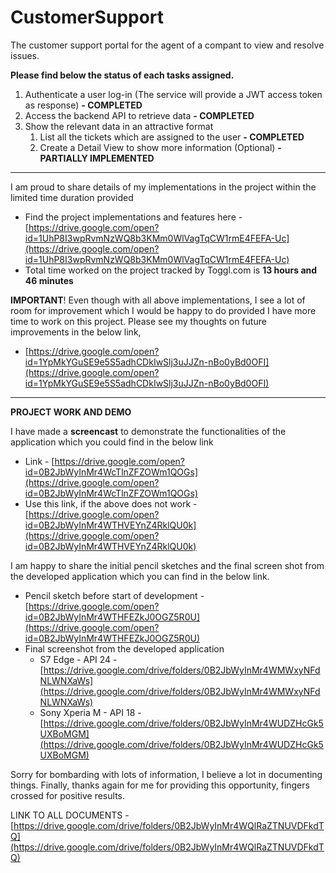 # CustomerSupport
The customer support portal for the agent of a compant to view and resolve issues.




**Please find below the status of each tasks assigned.**

1. Authenticate a user log-in (The service will provide a JWT access token as response) **- COMPLETED**
2. Access the backend API to retrieve data **- COMPLETED**
3. Show the relevant data in an attractive format
    1. List all the tickets which are assigned to the user **- COMPLETED**
    2. Create a Detail View to show more information (Optional) **- PARTIALLY IMPLEMENTED**
---------------------------------------------------------------

I am proud to share details of my implementations in the project within the limited time duration provided

- Find the project implementations and features here - [https://drive.google.com/open?id=1UhP8I3wpRvmNzWQ8b3KMm0WlVagTqCW1rmE4FEFA-Uc](https://drive.google.com/open?id=1UhP8I3wpRvmNzWQ8b3KMm0WlVagTqCW1rmE4FEFA-Uc)
- Total time worked on the project tracked by Toggl.com is **13 hours and 46 minutes**

**IMPORTANT**! Even though with all above implementations, I see a lot of room for improvement which I would be happy to do provided I have more time to work on this project. Please see my thoughts on future improvements in the below link,

- [https://drive.google.com/open?id=1YpMkYGuSE9e5S5adhCDkIwSlj3uJJZn-nBo0yBd0OFI](https://drive.google.com/open?id=1YpMkYGuSE9e5S5adhCDkIwSlj3uJJZn-nBo0yBd0OFI)


---------------------------------------------------------------------------------------------------------------
**PROJECT WORK AND DEMO**

I have made a **screencast** to demonstrate the functionalities of the application which you could find in the below link

- Link - [https://drive.google.com/open?id=0B2JbWyInMr4WcTlnZFZOWm1QOGs](https://drive.google.com/open?id=0B2JbWyInMr4WcTlnZFZOWm1QOGs)
- Use this link, if the above does not work - [https://drive.google.com/open?id=0B2JbWyInMr4WTHVEYnZ4RklQU0k](https://drive.google.com/open?id=0B2JbWyInMr4WTHVEYnZ4RklQU0k)

I am happy to share the initial pencil sketches and the final screen shot from the developed application which you can find in the below link.

- Pencil sketch before start of development - [https://drive.google.com/open?id=0B2JbWyInMr4WTHFEZkJ0OGZ5R0U](https://drive.google.com/open?id=0B2JbWyInMr4WTHFEZkJ0OGZ5R0U)
- Final screenshot from the developed application
  - S7 Edge - API 24 - [https://drive.google.com/drive/folders/0B2JbWyInMr4WMWxyNFdNLWNXaWs](https://drive.google.com/drive/folders/0B2JbWyInMr4WMWxyNFdNLWNXaWs)
  - Sony Xperia M - API 18 - [https://drive.google.com/drive/folders/0B2JbWyInMr4WUDZHcGk5UXBoMGM](https://drive.google.com/drive/folders/0B2JbWyInMr4WUDZHcGk5UXBoMGM)

Sorry for bombarding with lots of information, I believe a lot in documenting things. Finally, thanks again for me for providing this opportunity, fingers crossed for positive results.

LINK TO ALL DOCUMENTS - [https://drive.google.com/drive/folders/0B2JbWyInMr4WQlRaZTNUVDFkdTQ](https://drive.google.com/drive/folders/0B2JbWyInMr4WQlRaZTNUVDFkdTQ)

